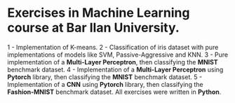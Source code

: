 # Exercises in Machine Learning course at Bar Ilan University.
1 - Implementation of K-means.
2 - Classification of iris dataset with pure implementations of models like SVM, Passive-Aggressive and KNN.
3 - Pure implementation of a **Multi-Layer Perceptron**, then classifying the **MNIST** benchmark dataset.
4 - Implementation of a **Multi-Layer Perceptron** using **Pytorch** library, then classifying the **MNIST** benchmark dataset.
5 - Implementation of a **CNN** using **Pytorch** library, then classifying the **Fashion-MNIST** benchmark dataset.
All exercises were written in **Python**.
